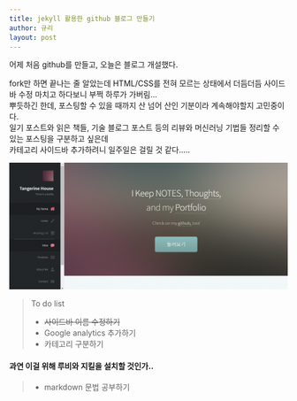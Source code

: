 ```yaml
---
title: jekyll 활용한 github 블로그 만들기
author: 규리
layout: post
---
```

어제 처음 github를 만들고, 오늘은 블로그 개설했다. 

fork만 하면 끝나는 줄 알았는데 HTML/CSS를 전혀 모르는 상태에서 더듬더듬 사이드바 수정 마치고 하다보니 부쩍 하루가 가버림...  
뿌듯하긴 한데, 포스팅할 수 있을 때까지 산 넘어 산인 기분이라 계속해야할지 고민중이다.   
일기 포스트와 읽은 책들, 기술 블로그 포스트 등의 리뷰와 머신러닝 기법들 정리할 수 있는 포스팅을 구분하고 싶은데  
카테고리 사이드바 추가하려니 일주일은 걸릴 것 같다.....  

![캡쳐](https://github.com/grand-tangerine/grand-tangerine.github.io/blob/master/%EC%BA%A1%EC%B2%98.PNG)

>To do list
> * ~~사이드바 이름 수정하기~~
> * Google analytics 추가하기
> * 카테고리 구분하기  
#### 과연 이걸 위해 루비와 지킬을 설치할 것인가..
> * markdown 문법 공부하기   


